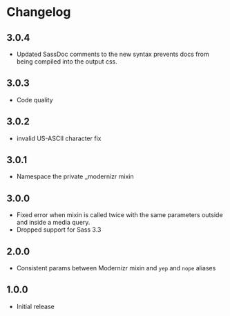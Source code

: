 # Changelog

## 3.0.4
* Updated SassDoc comments to the new syntax prevents docs from being compiled into the output css.

## 3.0.3
* Code quality

## 3.0.2
* invalid US-ASCII character fix

## 3.0.1
* Namespace the private _modernizr mixin

## 3.0.0

* Fixed error when mixin is called twice with the same parameters outside and inside a media query.
* Dropped support for Sass 3.3

## 2.0.0

* Consistent params between Modernizr mixin and `yep` and `nope` aliases

## 1.0.0

* Initial release
